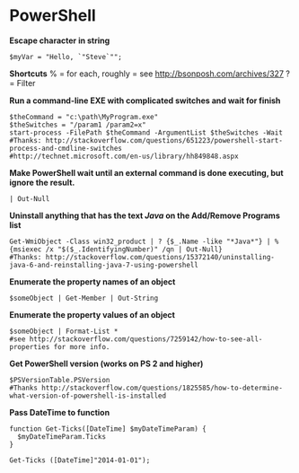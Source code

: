 ﻿PowerShell
==========
**Escape character in string**

    $myVar = "Hello, `"Steve`"";

**Shortcuts**
    % = for each, roughly = see http://bsonposh.com/archives/327
    ? = Filter

**Run a command-line EXE with complicated switches and wait for finish**
    
    $theCommand = "c:\path\MyProgram.exe"
    $theSwitches = "/param1 /param2=x"
    start-process -FilePath $theCommand -ArgumentList $theSwitches -Wait
    #Thanks: http://stackoverflow.com/questions/651223/powershell-start-process-and-cmdline-switches
    #http://technet.microsoft.com/en-us/library/hh849848.aspx


**Make PowerShell wait until an external command is done executing, but ignore the result.**

    | Out-Null


**Uninstall anything that has the text *Java* on the Add/Remove Programs list**

    Get-WmiObject -Class win32_product | ? {$_.Name -like "*Java*"} | % {msiexec /x "$($_.IdentifyingNumber)" /qn | Out-Null}
    #Thanks: http://stackoverflow.com/questions/15372140/uninstalling-java-6-and-reinstalling-java-7-using-powershell
    
**Enumerate the property names of an object**

    $someObject | Get-Member | Out-String
   
**Enumerate the property values of an object**

    $someObject | Format-List *
    #see http://stackoverflow.com/questions/7259142/how-to-see-all-properties for more info.
  

**Get PowerShell version (works on PS 2 and higher)**

    $PSVersionTable.PSVersion
    #Thanks http://stackoverflow.com/questions/1825585/how-to-determine-what-version-of-powershell-is-installed


**Pass DateTime to function**

    function Get-Ticks([DateTime] $myDateTimeParam) {
      $myDateTimeParam.Ticks
    }
    
    Get-Ticks ([DateTime]"2014-01-01");
     
    